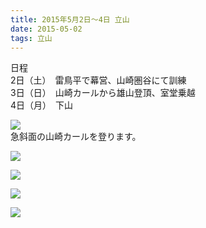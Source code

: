 ```yaml
---
title: 2015年5月2日～4日 立山
date: 2015-05-02
tags: 立山
---
```


日程  
2日（土）　雷鳥平で幕営、山崎圏谷にて訓練  
3日（日）　山崎カールから雄山登頂、室堂乗越  
4日（月）　下山  

![](/2015/05/02/20150502/cid_9541745e-f82f-4d07-88d4-e34ad0e0f9d0.jpg)  
急斜面の山崎カールを登ります。  

![](/2015/05/02/20150502/dscn1848.jpg)  

![](/2015/05/02/20150502/cid_bc7c5f25-3b45-4919-9843-2272928a2a88.jpg)  

![](/2015/05/02/20150502/cid_a851120f-6a89-4d13-9169-b981334c7698.jpg)  

![](/2015/05/02/20150502/dscn1858.jpg)
